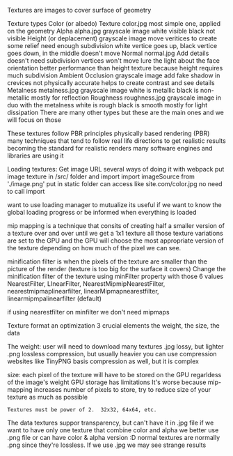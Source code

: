 Textures are images to cover surface of geometry

Texture types
    Color (or albedo) Texture
        color.jpg
        most simple one, applied on the geometry
    Alpha
        alpha.jpg
        grayscale image
        white visible
        black not visible
    Height (or deplacement)
        grayscale image
        move veritices to create some relief
        need enough subdivision
        white vertice goes up, black vertice goes down, in the middle doesn't move
    Normal
        normal.jpg
        Add details
        doesn't need subdivision
        vertices won't move
        lure the light about the face orientation
        better performance than height texture because height requires much subdivision
    Ambient Occlusion
        grayscale image
        add fake shadow in crevices
        not physically accurate
        helps to create contrast and see details
    Metalness
        metalness.jpg
        grayscale image
        white is metallic
        black is non-metallic
        mostly for reflection
    Roughness
        roughness.jpg
        grayscale image
        in duo with the metalness
        white is rough
        black is smooth
        mostly for light dissipation
    There are many other types but these are the main ones and we will focus on those

These textures follow PBR principles
    physically based rendering (PBR)
    many techniques that tend to follow real life directions to get realistic results
    becoming the standard for realistic renders
    many software engines and libraries are using it

Loading textures:
    Get image URL
        several ways of doing it with webpack
            put image texture in /src/ folder and import
                import imageSource from './image.png'
            put in static folder
                can access like site.com/color.jpg
                no need to call import

want to use loading manager to mutualize its useful if we want to know the global loading progress or be informed when everything is loaded

mip mapping is a technique that consits of creating half a smaller version of a texture over and over until we get a 1x1 texture
all those texture variations are set to the GPU and the GPU will choose the most appropriate version of the texture depending on how much
of the pixel we can see.

minification filter is when the pixels of the texture are smaller than the picture of the render (texture is too big for the surface it covers)
Change the minification filter of the texture using minFilter property with those 6 values
    NearestFilter, LInearFilter, NearestMipmipNearestFilter, nearestmipmaplinearfilter, linearMipmapnearestfilter, linearmipmpalinearfilter (default)

if using nearestfilter on minfilter we don't need mipmaps


Texture format an optimization
    3 crucial elements
    the weight, the size, the data

The weight:
    user will need to download many textures
        .jpg lossy, but lighter
        .png lossless compression, but usually heavier
    you can use compression websites like TinyPNG
    basis compression as well, but it is complex

size:
    each pixel of the texture will have to be stored on the GPU regarldess of the image's weight
    GPU storage has limitations
    It's worse because mip-mapping increases number of pixels to store, try to reduce size of your texture as much as possible

    Textures must be power of 2.  32x32, 64x64, etc.

The data
    textures suppor transparency, but can't have it in .jpg file
    if we want to have only one texture that combine color and alpha we better use .png file
        or can have color & alpha version :D
    normal textures are normally .png since they're lossless.  If we use .jpg we may see strange results